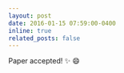 ```yaml
---
layout: post
date: 2016-01-15 07:59:00-0400
inline: true
related_posts: false
---
```


Paper accepted! :sparkles: :smile:
